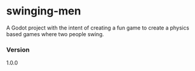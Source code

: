 # swinging-men
A Godot project with the intent of creating a fun game to create a physics based games where two people swing.

### Version
1.0.0
